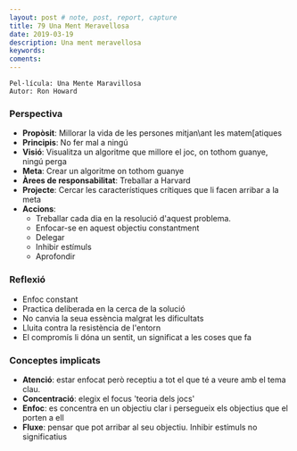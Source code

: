 ```yaml
---
layout: post # note, post, report, capture
title: 79 Una Ment Meravellosa
date: 2019-03-19
description: Una ment meravellosa
keywords: 
coments: 
---
```


```
Pel·lícula: Una Mente Maravillosa
Autor: Ron Howard
```

### Perspectiva

- **Propòsit**: Millorar la vida de les persones mitjan\ant les matem[atiques 
- **Principis**: No fer mal a ningú
- **Visió**: Visualitza un algoritme que millore el joc, on tothom guanye, ningú perga
- **Meta**: Crear un algoritme on tothom guanye
- **Àrees de responsabilitat**: Treballar a Harvard
- **Projecte**: Cercar les característiques crítiques que li facen arribar a la meta
- **Accions**:
    - Treballar cada dia en la resolució d'aquest problema.
    - Enfocar-se en aquest objectiu constantment
    - Delegar
    - Inhibir estímuls
    - Aprofondir

### Reflexió

- Enfoc constant
- Practica deliberada en la cerca de la solució
- No canvia la seua essència malgrat les dificultats
- Lluita contra la resistència de l'entorn
- El compromís li dóna un sentit, un significat a les coses que fa

### Conceptes implicats

- **Atenció**: estar enfocat però receptiu a tot el que té a veure amb el tema clau.
- **Concentració**: elegix el focus 'teoria dels jocs'
- **Enfoc**: es concentra en un objectiu clar i persegueix els objectius que el porten a ell
- **Fluxe**: pensar que pot arribar al seu objectiu. Inhibir estímuls no significatius
